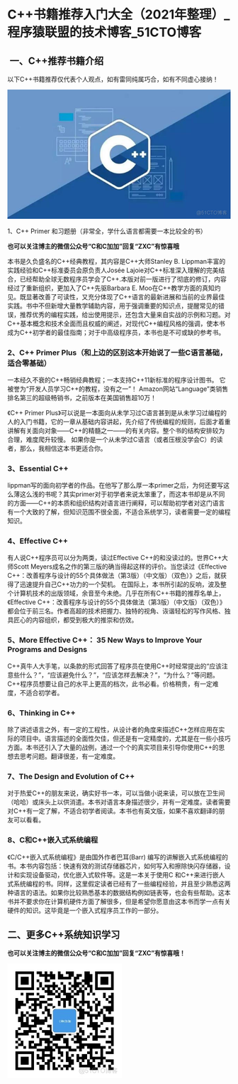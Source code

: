 # C++书籍推荐入门大全（2021年整理）_程序猿联盟的技术博客_51CTO博客

## **​ 一、C++推荐书籍介绍**

以下C++书籍推荐仅代表个人观点，如有雷同纯属巧合，如有不同虚心接纳！

![C++%E4%B9%A6%E7%B1%8D%E6%8E%A8%E8%8D%90%E5%85%A5%E9%97%A8%E5%A4%A7%E5%85%A8%EF%BC%882021%E5%B9%B4%E6%95%B4%E7%90%86%EF%BC%89_%E7%A8%8B%E5%BA%8F%E7%8C%BF%E8%81%94%E7%9B%9F%E7%9A%84%E6%8A%80%E6%9C%AF%E5%8D%9A%E5%AE%A2_51CTO%E5%8D%9A%E5%AE%A2%206142f676fba24270b5435c3b66b02fec/563a294457ff8d86c32cc527a301b239.jpg](C++%E4%B9%A6%E7%B1%8D%E6%8E%A8%E8%8D%90%E5%85%A5%E9%97%A8%E5%A4%A7%E5%85%A8%EF%BC%882021%E5%B9%B4%E6%95%B4%E7%90%86%EF%BC%89_%E7%A8%8B%E5%BA%8F%E7%8C%BF%E8%81%94%E7%9B%9F%E7%9A%84%E6%8A%80%E6%9C%AF%E5%8D%9A%E5%AE%A2_51CTO%E5%8D%9A%E5%AE%A2%206142f676fba24270b5435c3b66b02fec/563a294457ff8d86c32cc527a301b239.jpg)

1、C++ Primer 和习题册（非常全，学什么语言都需要一本比较全的书）

**也可以关注博主的微信公众号“C和C加加”回复“ZXC”有惊喜哦**

本书是久负盛名的C++经典教程，其内容是C++大师Stanley B. Lippman丰富的实践经验和C++标准委员会原负责人Josée Lajoie对C++标准深入理解的完美结合，已经帮助全球无数程序员学会了C++.本版对前一版进行了彻底的修订，内容经过了重新组织，更加入了C++先驱Barbara E. Moo在C++教学方面的真知灼见。既显著改善了可读性，又充分体现了C++语言的最新进展和当前的业界最佳实践。书中不但新增大量教学辅助内容，用于强调重要的知识点，提醒常见的错误，推荐优秀的编程实践，给出使用提示，还包含大量来自实战的示例和习题。对C++基本概念和技术全面而且权威的阐述，对现代C++编程风格的强调，使本书成为C++初学者的最佳指南；对于中高级程序员，本书也是不可或缺的参考书。

### **2、C++ Primer Plus（和上边的区别这本开始说了一些C语言基础，适合零基础）**

一本经久不衰的C++畅销经典教程；一本支持C++11新标准的程序设计图书。 
它被誉为“开发人员学习C++的教程，没有之一”！ Amazon网站“Language”类销售排名第三的超级畅销书，之前版本在美国销售超10万！

《C++ Primer Plus》可以说是一本面向从未学习过C语言甚到是从未学习过编程的人的入门书籍，它的一章从基础内容讲起，先介绍了传统编程的规则，后面才着重讲解有关面向对象——C++的精髓之一——的有关内容。整个书的结构安排较为合理，难度爬升较慢。 
如果你是一个从未学过C语言（或者压根没学会C）的读者，那么，我相信这本书更适合你。

### **3、Essential C++**

lippman写的面向初学者的作品。在他写了那么厚一本primer之后，为何还要写这么薄这么浅的书呢？其实primer对于初学者来说太笨重了，而这本书却是从不同的方面——C++的本质和组织结构对语言进行阐释，可以帮助初学者对这门语言有一个大致的了解，但知识范围不很全面，不适合系统学习，读者需要一定的编程知识。

### **4、Effective C++**

有人说C++程序员可以分为两类，读过Effective C++的和没读过的。世界C++大师Scott Meyers成名之作的第三版的确当得起这样的评价。当您读过《Effective C++：改善程序与设计的55个具体做法（第3版）（中文版）（双色）》之后，就获得了迅速提升自己C++功力的一个契机。
在国际上，本书所引起的反响，波及整个计算机技术的出版领域，余音至今未绝。几乎在所有C++书籍的推荐名单上，《Effective C++：改善程序与设计的55个具体做法（第3版）（中文版）（双色）》都会位于前三名。作者高超的技术把握力、独特的视角、诙谐轻松的写作风格、独具匠心的内容组织，都受到极大的推崇和仿效。

### **5、More Effective C++： 35 New Ways to Improve Your Programs and Designs**

C++真牛人大手笔，以条款的形式回答了程序员在使用C++时经常提出的“应该注意些什么？”，“应该避免什么？”，“应该怎样去解决？”，“为什么？”等问题。C++程序员想要让自己的水平上更高的档次，此书必看。价格稍贵，有一定难度，不适合初学者。

### **6、Thinking in C++**

除了讲述语言之外，有一定的工程性，从设计者的角度来描述C++怎样应用在实际的项目中。语言描述的全面性欠佳，但还是有一定精度的，尤其是在一些小技巧方面。本书还引入了大量的战例，通过一个个的真实项目来引导你使用C++的思想去思考问题。翻译很差，有一定难度。

### **7、The Design and Evolution of C++**

对于热爱C++的朋友来说，确实好书一本，可以当做小说来读，可以放在卫生间（哈哈）或床头上以供消遣。本书对语言本身描述很少，并有一定难度。读者需要对C++有一定了解，不适合初学者阅读。本书也有英文版，如果不喜欢翻译的朋友可以看看。

### **8、C和C++嵌入式系统编程**

《C/C++嵌入式系统编程》是由国外作者巴耳(Barr) 编写的讲解嵌入式系统编程的书。本书内容包括：快速有效的测试存储器芯片，如何写入和擦除快闪存储器，设计和实现设备驱动，优化嵌入式软件等。这是一本关于使用C 和C++来进行嵌人式系统编程的书。同样，这里假定读者已经有了一些编程经验，并且至少熟悉这两种语言的语法。如果你比较熟悉基本的数据结构例如链表等，也会有些帮助。这本书并不要求你在计算机硬件方面了解很多，但是希望你愿意由这本书而学一点有关硬件的知识。这毕竟是一个嵌入式程序员工作的一部分。

## **二、更多C++系统知识学习**

**也可以关注博主的微信公众号“C和C加加”回复“ZXC”有惊喜哦！**

![C++%E4%B9%A6%E7%B1%8D%E6%8E%A8%E8%8D%90%E5%85%A5%E9%97%A8%E5%A4%A7%E5%85%A8%EF%BC%882021%E5%B9%B4%E6%95%B4%E7%90%86%EF%BC%89_%E7%A8%8B%E5%BA%8F%E7%8C%BF%E8%81%94%E7%9B%9F%E7%9A%84%E6%8A%80%E6%9C%AF%E5%8D%9A%E5%AE%A2_51CTO%E5%8D%9A%E5%AE%A2%206142f676fba24270b5435c3b66b02fec/2fd01c907c7f31cc07efca267fa360f4.jpg](C++%E4%B9%A6%E7%B1%8D%E6%8E%A8%E8%8D%90%E5%85%A5%E9%97%A8%E5%A4%A7%E5%85%A8%EF%BC%882021%E5%B9%B4%E6%95%B4%E7%90%86%EF%BC%89_%E7%A8%8B%E5%BA%8F%E7%8C%BF%E8%81%94%E7%9B%9F%E7%9A%84%E6%8A%80%E6%9C%AF%E5%8D%9A%E5%AE%A2_51CTO%E5%8D%9A%E5%AE%A2%206142f676fba24270b5435c3b66b02fec/2fd01c907c7f31cc07efca267fa360f4.jpg)